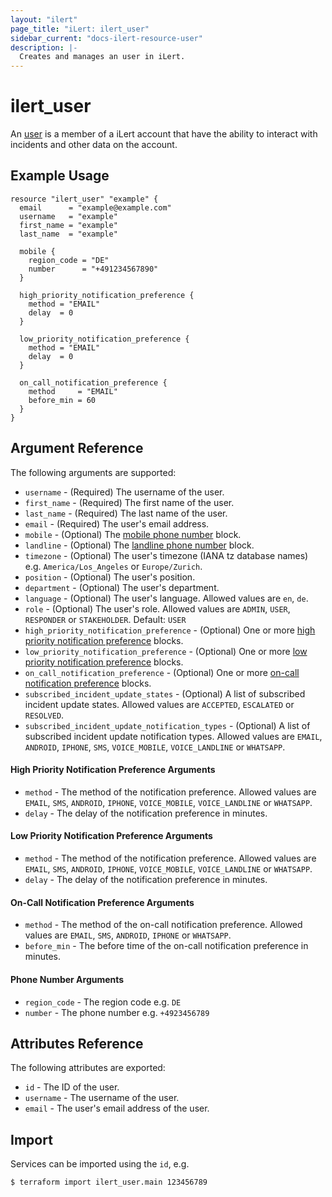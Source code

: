 ```yaml
---
layout: "ilert"
page_title: "iLert: ilert_user"
sidebar_current: "docs-ilert-resource-user"
description: |-
  Creates and manages an user in iLert.
---
```


# ilert_user

An [user](https://api.ilert.com/api-docs/#tag/Users) is a member of a iLert account that have the ability to interact with incidents and other data on the account.

## Example Usage

```hcl
resource "ilert_user" "example" {
  email      = "example@example.com"
  username   = "example"
  first_name = "example"
  last_name  = "example"

  mobile {
    region_code = "DE"
    number      = "+491234567890"
  }

  high_priority_notification_preference {
    method = "EMAIL"
    delay  = 0
  }

  low_priority_notification_preference {
    method = "EMAIL"
    delay  = 0
  }

  on_call_notification_preference {
    method     = "EMAIL"
    before_min = 60
  }
}
```

## Argument Reference

The following arguments are supported:

- `username` - (Required) The username of the user.
- `first_name` - (Required) The first name of the user.
- `last_name` - (Required) The last name of the user.
- `email` - (Required) The user's email address.
- `mobile` - (Optional) The [mobile phone number](#phone-number-arguments) block.
- `landline` - (Optional) The [landline phone number](#phone-number-arguments) block.
- `timezone` - (Optional) The user's timezone (IANA tz database names) e.g. `America/Los_Angeles` or `Europe/Zurich`.
- `position` - (Optional) The user's position.
- `department` - (Optional) The user's department.
- `language` - (Optional) The user's language. Allowed values are `en`, `de`.
- `role` - (Optional) The user's role. Allowed values are `ADMIN`, `USER`, `RESPONDER` or `STAKEHOLDER`. Default: `USER`
- `high_priority_notification_preference` - (Optional) One or more [high priority notification preference](#high-priority-notification-preference-arguments) blocks.
- `low_priority_notification_preference` - (Optional) One or more [low priority notification preference](#low-priority-notification-preference-arguments) blocks.
- `on_call_notification_preference` - (Optional) One or more [on-call notification preference](#on-call-notification-preference-arguments) blocks.
- `subscribed_incident_update_states` - (Optional) A list of subscribed incident update states. Allowed values are `ACCEPTED`, `ESCALATED` or `RESOLVED`.
- `subscribed_incident_update_notification_types` - (Optional) A list of subscribed incident update notification types. Allowed values are `EMAIL`, `ANDROID`, `IPHONE`, `SMS`, `VOICE_MOBILE`, `VOICE_LANDLINE` or `WHATSAPP`.

#### High Priority Notification Preference Arguments

- `method` - The method of the notification preference. Allowed values are `EMAIL`, `SMS`, `ANDROID`, `IPHONE`, `VOICE_MOBILE`, `VOICE_LANDLINE` or `WHATSAPP`.
- `delay` - The delay of the notification preference in minutes.

#### Low Priority Notification Preference Arguments

- `method` - The method of the notification preference. Allowed values are `EMAIL`, `SMS`, `ANDROID`, `IPHONE`, `VOICE_MOBILE`, `VOICE_LANDLINE` or `WHATSAPP`.
- `delay` - The delay of the notification preference in minutes.

#### On-Call Notification Preference Arguments

- `method` - The method of the on-call notification preference. Allowed values are `EMAIL`, `SMS`, `ANDROID`, `IPHONE` or `WHATSAPP`.
- `before_min` - The before time of the on-call notification preference in minutes.

#### Phone Number Arguments

- `region_code` - The region code e.g. `DE`
- `number` - The phone number e.g. `+4923456789`

## Attributes Reference

The following attributes are exported:

- `id` - The ID of the user.
- `username` - The username of the user.
- `email` - The user's email address of the user.

## Import

Services can be imported using the `id`, e.g.

```sh
$ terraform import ilert_user.main 123456789
```
